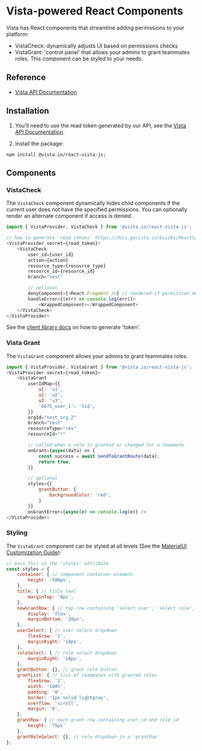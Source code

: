 
# Vista-powered React Components

Vista has React components that streamline adding permissions to your platform:

* VistaCheck: dynamically adjusts UI based on permissions checks
* VistaGrant: 'control panel' that allows your admins to grant teammates roles. This component can be styled to your needs.

## Reference

- [Vista API Documentation](https://docs.govista.io/Guides/React%20Components/Intro)

## Installation

1. You'll need to use the read token generated by our API, see the [Vista API Documentation](https://docs.govista.io/api/).

2. Install the package:

```
npm install @vista.io/react-vista-js;
```

## Components
### VistaCheck

The `VistaCheck` component dynamically hides child components if the current user does not have the specified permissions. You can optionally render an alternate component if access is denied.

```js
import { VistaProvider, VistaCheck } from '@vista.io/react-vista-js';

// how to generate 'read tokens' https://docs.govista.io/Guides/React%20Components/Authentication
<VistaProvider secret={read_token}>
    <VistaCheck
        user_id={user_id}
        action={action}
        resource_type={resource_type}
        resource_id={resource_id}
        branch="test"

        // optional
        denyComponent={<React.Fragment />} // rendered if permission denied
        handleError={(err) => console.log(err)}>
            <WrappedComponent></WrappedComponent>
    </VistaCheck>
</VistaProvider>
```

See the [client library docs](https://docs.govista.io/Guides/React%20Components/Authentication) on how to generate 'token'.

### Vista Grant

The `VistaGrant` component allows your admins to grant teammates roles.

```js
import { VistaProvider, VistaGrant } from '@vista.io/react-vista-js';
<VistaProvider secret={read_token}>
    <VistaGrant
        userIdMap={{
            u1: 'u1',
            u2: 'u2',
            u3: 'u3',
            '6675_user_1': 'Sid',
        }}
        orgId="test_org_2"
        branch="test"
        resourceType="res"
        resourceId="*"

        // called when a role is granted or changed for a teammate
        onGrant={async(data) => {
            const success = await sendToGrantRoute(data);
            return true;
        }}

        // optional
        styles={{
            grantButton: {
                backgroundColor: 'red',
            }
        }}
        onGrantError={async(e) => console.log(e)} />
</VistaProvider>
```

### Styling
The `VistaGrant` component can be styled at all levels (See the [MaterialUI Customization Guide](https://mui.com/customization/how-to-customize/#1-one-off-customization)):
```js
// pass this in the 'styles' attribute
const styles = {
    container: { // component container element
        height: '500px',
    },
    title: { // title text
        marginTop: '0px',
    },
    newGrantRow: { // top row containing 'select user', 'select role', and 'grant' button
        display: 'flex',
        marginBottom: '20px',
    },
    userSelect: { // user select dropdown
        flexGrow: '1',
        marginRight: '10px',
    },
    roleSelect: { // role select dropdown
        marginRight: '10px',
    },
    grantButton: {}, // grant role button
    grantList: { // list of teammates with granted roles
        flexGrow: '1',
        width: '100%',
        padding: '0',
        border: '1px solid lightgray',
        overflow: 'scroll',
        margin: '0',
    },
    grantRow: { // each grant row containing user_id and role_id
        height: '75px'
    },
    grantRoleSelect: {}, // role dropdown in a 'grantRow'
};
```
